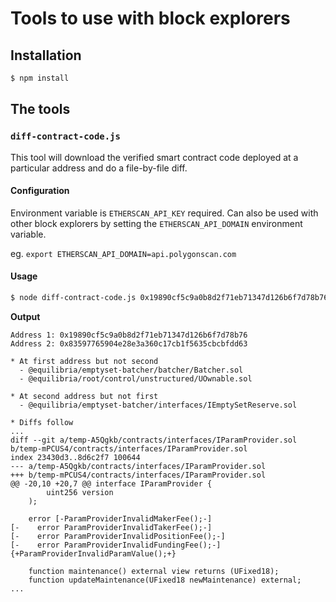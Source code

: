 # Tools to use with block explorers

## Installation

```bash
$ npm install
```

## The tools
### `diff-contract-code.js`

This tool will download the verified smart contract code deployed at a particular address and do a file-by-file diff.

#### Configuration

Environment variable is `ETHERSCAN_API_KEY` required.
Can also be used with other block explorers by setting the `ETHERSCAN_API_DOMAIN` environment variable.

eg. `export ETHERSCAN_API_DOMAIN=api.polygonscan.com`

#### Usage

```bash
$ node diff-contract-code.js 0x19890cf5c9a0b8d2f71eb71347d126b6f7d78b76 0x83597765904e28e3a360c17cb1f5635cbcbfdd63
```

**Output**

```
Address 1: 0x19890cf5c9a0b8d2f71eb71347d126b6f7d78b76
Address 2: 0x83597765904e28e3a360c17cb1f5635cbcbfdd63

* At first address but not second
  - @equilibria/emptyset-batcher/batcher/Batcher.sol
  - @equilibria/root/control/unstructured/UOwnable.sol

* At second address but not first
  - @equilibria/emptyset-batcher/interfaces/IEmptySetReserve.sol

* Diffs follow
...
diff --git a/temp-A5Qgkb/contracts/interfaces/IParamProvider.sol b/temp-mPCUS4/contracts/interfaces/IParamProvider.sol
index 23430d3..8d6c2f7 100644
--- a/temp-A5Qgkb/contracts/interfaces/IParamProvider.sol
+++ b/temp-mPCUS4/contracts/interfaces/IParamProvider.sol
@@ -20,10 +20,7 @@ interface IParamProvider {
        uint256 version
    );

    error [-ParamProviderInvalidMakerFee();-]
[-    error ParamProviderInvalidTakerFee();-]
[-    error ParamProviderInvalidPositionFee();-]
[-    error ParamProviderInvalidFundingFee();-]{+ParamProviderInvalidParamValue();+}

    function maintenance() external view returns (UFixed18);
    function updateMaintenance(UFixed18 newMaintenance) external;
...
```

